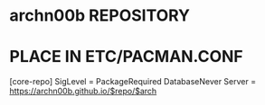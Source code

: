 # archn00b REPOSITORY



# PLACE IN ETC/PACMAN.CONF
[core-repo]
SigLevel = PackageRequired DatabaseNever
Server = https://archn00b.github.io/$repo/$arch




